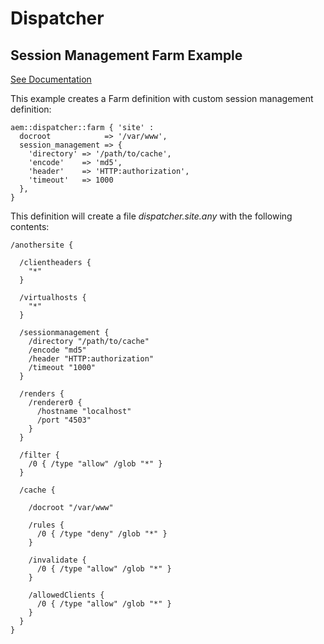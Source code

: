 # Dispatcher

## Session Management Farm Example

[See Documentation](https://docs.adobe.com/docs/en/dispatcher/disp-config.html#Enabling%20Secure%20Sessions%20-%20/sessionmanagement)

This example creates a Farm definition with custom session management definition:

~~~ puppet
aem::dispatcher::farm { 'site' :
  docroot            => '/var/www',
  session_management => {
    'directory' => '/path/to/cache',
    'encode'    => 'md5',
    'header'    => 'HTTP:authorization',
    'timeout'   => 1000
  },
}
~~~

This definition will create a file *dispatcher.site.any* with the following contents:

~~~
/anothersite {

  /clientheaders {
    "*"
  }

  /virtualhosts {
    "*"
  }

  /sessionmanagement {
    /directory "/path/to/cache"
    /encode "md5"
    /header "HTTP:authorization"
    /timeout "1000"
  }

  /renders {
    /renderer0 { 
      /hostname "localhost"
      /port "4503"
    }
  }

  /filter {
    /0 { /type "allow" /glob "*" }
  }

  /cache {

    /docroot "/var/www"

    /rules {
      /0 { /type "deny" /glob "*" }
    }

    /invalidate {
      /0 { /type "allow" /glob "*" }
    }

    /allowedClients {
      /0 { /type "allow" /glob "*" }
    }
  }
}
~~~
